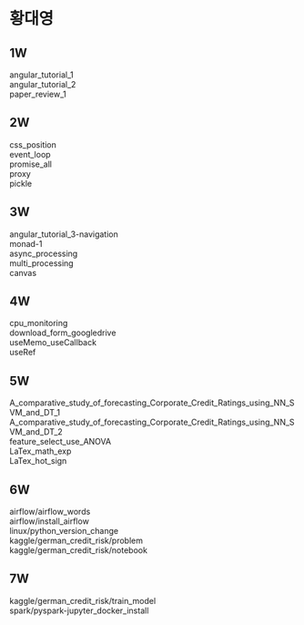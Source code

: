 # **황대영**

## 1W
angular_tutorial_1<br>
angular_tutorial_2<br>
paper_review_1<br>

## 2W
css_position<br>
event_loop<br>
promise_all<br>
proxy<br>
pickle<br>

## 3W
angular_tutorial_3-navigation<br>
monad-1<br>
async_processing<br>
multi_processing<br>
canvas<br>

## 4W
cpu_monitoring<br>
download_form_googledrive<br>
useMemo_useCallback<br>
useRef<br>

## 5W
A_comparative_study_of_forecasting_Corporate_Credit_Ratings_using_NN_SVM_and_DT_1<br>
A_comparative_study_of_forecasting_Corporate_Credit_Ratings_using_NN_SVM_and_DT_2<br>
feature_select_use_ANOVA<br>
LaTex_math_exp<br>
LaTex_hot_sign<br>

## 6W
airflow/airflow_words<br>
airflow/install_airflow<br>
linux/python_version_change<br>
kaggle/german_credit_risk/problem<br>
kaggle/german_credit_risk/notebook<br>

## 7W
kaggle/german_credit_risk/train_model<br>
spark/pyspark-jupyter_docker_install<br>